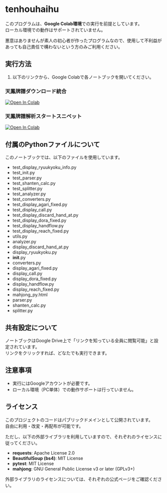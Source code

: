 # tenhouhaihu

このプログラムは、**Google Colab環境**での実行を前提としています。  
ローカル環境での動作はサポートされていません。

悪意はありませんが素人の初心者が作ったプログラムなので、使用して不利益があっても自己責任で構わないという方のみご利用ください。

## 実行方法

1. 以下のリンクから、Google Colabで各ノートブックを開いてください。

### 天鳳牌譜ダウンロード統合
[![Open In Colab](https://colab.research.google.com/assets/colab-badge.svg)](https://colab.research.google.com/github/furapotedesu/tenhouhaihu/blob/main/tenhoudownload.ipynb)

### 天鳳牌譜解析スタートスニペット
[![Open In Colab](https://colab.research.google.com/assets/colab-badge.svg)](https://colab.research.google.com/github/furapotedesu/tenhouhaihu/blob/main/tenhou_analysis_start.ipynb)

## 付属のPythonファイルについて

このノートブックでは、以下のファイルを使用しています。

- test_display_ryuukyoku_info.py
- test_init.py
- test_parser.py
- test_shanten_calc.py
- test_splitter.py
- test_analyzer.py
- test_converters.py
- test_display_agari_fixed.py
- test_display_call.py
- test_display_discard_hand_at.py
- test_display_dora_fixed.py
- test_display_handflow.py
- test_display_reach_fixed.py
- utils.py
- analyzer.py
- display_discard_hand_at.py
- display_ryuukyoku.py
- __init__.py
- converters.py
- display_agari_fixed.py
- display_call.py
- display_dora_fixed.py
- display_handflow.py
- display_reach_fixed.py
- mahjong_py.html
- parser.py
- shanten_calc.py
- splitter.py

## 共有設定について

ノートブックはGoogle Drive上で「リンクを知っている全員に閲覧可能」と設定されています。  
リンクをクリックすれば、どなたでも実行できます。

## 注意事項

- 実行にはGoogleアカウントが必要です。
- ローカル環境（PC単体）での動作サポートは行っていません。

## ライセンス

このプロジェクトのコードはパブリックドメインとして公開されています。  
自由に利用・改変・再配布が可能です。

ただし、以下の外部ライブラリを利用していますので、それぞれのライセンスに従ってください。

- **requests**: Apache License 2.0
- **BeautifulSoup (bs4)**: MIT License
- **pytest**: MIT License
- **mahjong**: GNU General Public License v3 or later (GPLv3+)

外部ライブラリのライセンスについては、それぞれの公式ページをご確認ください。
